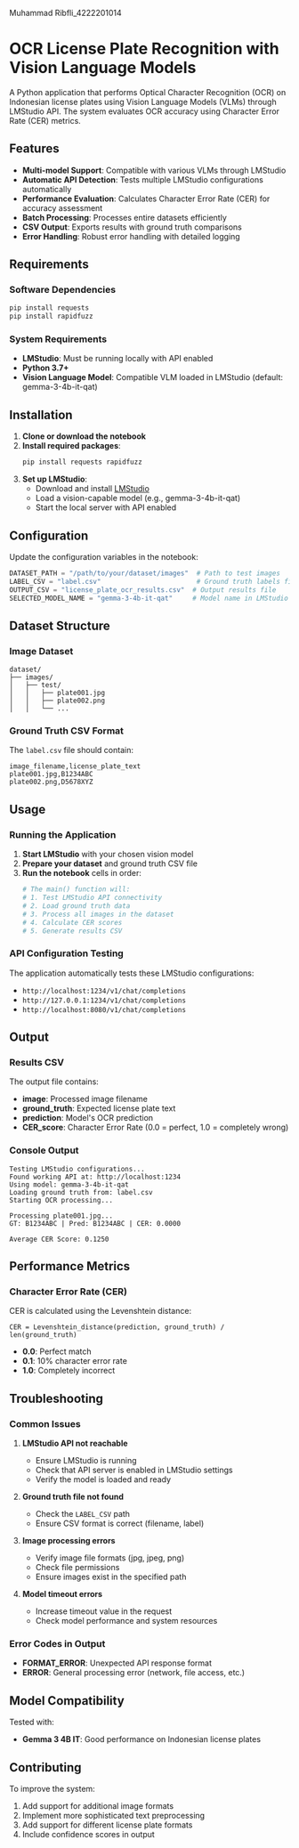 Muhammad Ribfli_4222201014

# OCR License Plate Recognition with Vision Language Models

A Python application that performs Optical Character Recognition (OCR) on Indonesian license plates using Vision Language Models (VLMs) through LMStudio API. The system evaluates OCR accuracy using Character Error Rate (CER) metrics.

## Features

- **Multi-model Support**: Compatible with various VLMs through LMStudio
- **Automatic API Detection**: Tests multiple LMStudio configurations automatically
- **Performance Evaluation**: Calculates Character Error Rate (CER) for accuracy assessment
- **Batch Processing**: Processes entire datasets efficiently
- **CSV Output**: Exports results with ground truth comparisons
- **Error Handling**: Robust error handling with detailed logging

## Requirements

### Software Dependencies
```bash
pip install requests
pip install rapidfuzz
```

### System Requirements
- **LMStudio**: Must be running locally with API enabled
- **Python 3.7+**
- **Vision Language Model**: Compatible VLM loaded in LMStudio (default: gemma-3-4b-it-qat)

## Installation

1. **Clone or download the notebook**
2. **Install required packages**:
   ```bash
   pip install requests rapidfuzz
   ```
3. **Set up LMStudio**:
   - Download and install [LMStudio](https://lmstudio.ai/)
   - Load a vision-capable model (e.g., gemma-3-4b-it-qat)
   - Start the local server with API enabled

## Configuration

Update the configuration variables in the notebook:

```python
DATASET_PATH = "/path/to/your/dataset/images"  # Path to test images
LABEL_CSV = "label.csv"                        # Ground truth labels file
OUTPUT_CSV = "license_plate_ocr_results.csv"  # Output results file
SELECTED_MODEL_NAME = "gemma-3-4b-it-qat"     # Model name in LMStudio
```

## Dataset Structure

### Image Dataset
```
dataset/
├── images/
│   ├── test/
│   │   ├── plate001.jpg
│   │   ├── plate002.png
│   │   └── ...
```

### Ground Truth CSV Format
The `label.csv` file should contain:
```csv
image_filename,license_plate_text
plate001.jpg,B1234ABC
plate002.png,D5678XYZ
```

## Usage

### Running the Application

1. **Start LMStudio** with your chosen vision model
2. **Prepare your dataset** and ground truth CSV file
3. **Run the notebook** cells in order:
   ```python
   # The main() function will:
   # 1. Test LMStudio API connectivity
   # 2. Load ground truth data
   # 3. Process all images in the dataset
   # 4. Calculate CER scores
   # 5. Generate results CSV
   ```

### API Configuration Testing
The application automatically tests these LMStudio configurations:
- `http://localhost:1234/v1/chat/completions`
- `http://127.0.0.1:1234/v1/chat/completions`
- `http://localhost:8080/v1/chat/completions`

## Output

### Results CSV
The output file contains:
- **image**: Processed image filename
- **ground_truth**: Expected license plate text
- **prediction**: Model's OCR prediction
- **CER_score**: Character Error Rate (0.0 = perfect, 1.0 = completely wrong)

### Console Output
```
Testing LMStudio configurations...
Found working API at: http://localhost:1234
Using model: gemma-3-4b-it-qat
Loading ground truth from: label.csv
Starting OCR processing...

Processing plate001.jpg...
GT: B1234ABC | Pred: B1234ABC | CER: 0.0000

Average CER Score: 0.1250
```

## Performance Metrics

### Character Error Rate (CER)
CER is calculated using the Levenshtein distance:
```
CER = Levenshtein_distance(prediction, ground_truth) / len(ground_truth)
```

- **0.0**: Perfect match
- **0.1**: 10% character error rate
- **1.0**: Completely incorrect

## Troubleshooting

### Common Issues

1. **LMStudio API not reachable**
   - Ensure LMStudio is running
   - Check that API server is enabled in LMStudio settings
   - Verify the model is loaded and ready

2. **Ground truth file not found**
   - Check the `LABEL_CSV` path
   - Ensure CSV format is correct (filename, label)

3. **Image processing errors**
   - Verify image file formats (jpg, jpeg, png)
   - Check file permissions
   - Ensure images exist in the specified path

4. **Model timeout errors**
   - Increase timeout value in the request
   - Check model performance and system resources

### Error Codes in Output
- **FORMAT_ERROR**: Unexpected API response format
- **ERROR**: General processing error (network, file access, etc.)

## Model Compatibility

Tested with:
- **Gemma 3 4B IT**: Good performance on Indonesian license plates

## Contributing

To improve the system:
1. Add support for additional image formats
2. Implement more sophisticated text preprocessing
3. Add support for different license plate formats
4. Include confidence scores in output

